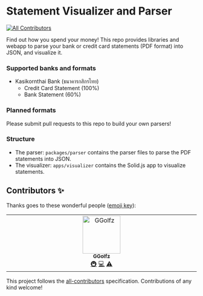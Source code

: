 # Statement Visualizer and Parser
<!-- ALL-CONTRIBUTORS-BADGE:START - Do not remove or modify this section -->
[![All Contributors](https://img.shields.io/badge/all_contributors-1-orange.svg?style=flat-square)](#contributors-)
<!-- ALL-CONTRIBUTORS-BADGE:END -->

Find out how you spend your money! This repo provides libraries and webapp to parse your bank or credit card statements (PDF format) into JSON, and visualize it.

### Supported banks and formats

- Kasikornthai Bank (ธนาคารกสิกรไทย)
  - Credit Card Statement (100%)
  - Bank Statement (60%)

### Planned formats

Please submit pull requests to this repo to build your own parsers!

### Structure

- The parser: `packages/parser` contains the parser files to parse the PDF statements into JSON.
- The visualizer: `apps/visualizer` contains the Solid.js app to visualize statements.

## Contributors ✨

Thanks goes to these wonderful people ([emoji key](https://allcontributors.org/docs/en/emoji-key)):

<!-- ALL-CONTRIBUTORS-LIST:START - Do not remove or modify this section -->
<!-- prettier-ignore-start -->
<!-- markdownlint-disable -->
<table>
  <tbody>
    <tr>
      <td align="center" valign="top" width="14.28%"><a href="http://ggolfz.me"><img src="https://avatars.githubusercontent.com/u/52349645?v=4?s=100" width="100px;" alt="GGolfz"/><br /><sub><b>GGolfz</b></sub></a><br /><a href="#infra-GGolfz" title="Infrastructure (Hosting, Build-Tools, etc)">🚇</a> <a href="https://github.com/heypoom/spending-visualizer/commits?author=GGolfz" title="Code">💻</a> <a href="https://github.com/heypoom/spending-visualizer/commits?author=GGolfz" title="Tests">⚠️</a></td>
    </tr>
  </tbody>
</table>

<!-- markdownlint-restore -->
<!-- prettier-ignore-end -->

<!-- ALL-CONTRIBUTORS-LIST:END -->

This project follows the [all-contributors](https://github.com/all-contributors/all-contributors) specification. Contributions of any kind welcome!